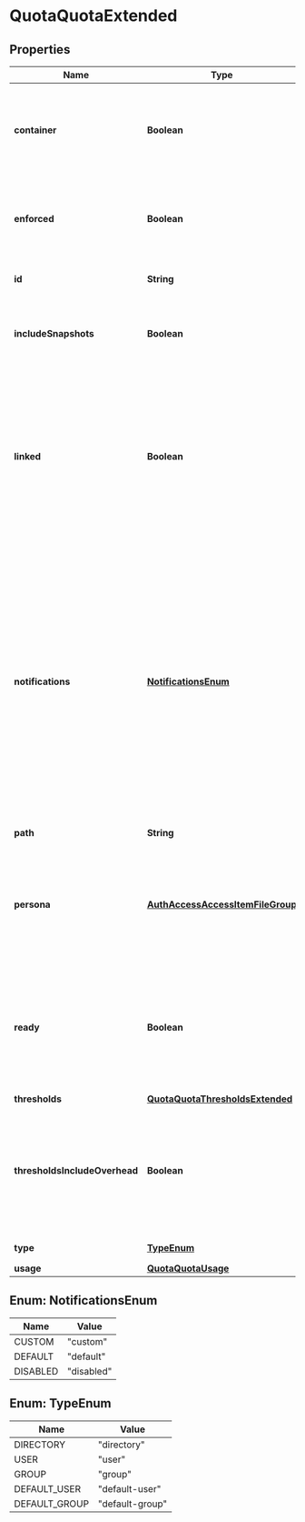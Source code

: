 
# QuotaQuotaExtended

## Properties
Name | Type | Description | Notes
------------ | ------------- | ------------- | -------------
**container** | **Boolean** | If true, SMB shares using the quota directory see the quota thresholds as share size. | 
**enforced** | **Boolean** | True if the quota provides enforcement, otherwise a accounting quota. | 
**id** | **String** | The system ID given to the quota. | 
**includeSnapshots** | **Boolean** | If true, quota governs snapshot data as well as head data. | 
**linked** | **Boolean** | For user and group quotas, true if the quota is linked and controlled by a parent default-* quota. Linked quotas cannot be modified until they are unlinked. |  [optional]
**notifications** | [**NotificationsEnum**](#NotificationsEnum) | Summary of notifications: &#39;custom&#39; indicates one or more notification rules available from the notifications sub-resource; &#39;default&#39; indicates system default rules are used; &#39;disabled&#39; indicates that no notifications will be used for this quota. | 
**path** | **String** | The /ifs path governed. | 
**persona** | [**AuthAccessAccessItemFileGroup**](AuthAccessAccessItemFileGroup.md) | Specifies properties for a persona, which consists of either a &#39;type&#39; and a &#39;name&#39; or an &#39;ID&#39;. |  [optional]
**ready** | **Boolean** | True if the accounting is accurate on the quota.  If false, this quota is waiting on completion of a QuotaScan job. | 
**thresholds** | [**QuotaQuotaThresholdsExtended**](QuotaQuotaThresholdsExtended.md) |  | 
**thresholdsIncludeOverhead** | **Boolean** | If true, thresholds apply to data plus filesystem overhead required to store the data (i.e. &#39;physical&#39; usage). | 
**type** | [**TypeEnum**](#TypeEnum) | The type of quota. | 
**usage** | [**QuotaQuotaUsage**](QuotaQuotaUsage.md) |  | 


<a name="NotificationsEnum"></a>
## Enum: NotificationsEnum
Name | Value
---- | -----
CUSTOM | &quot;custom&quot;
DEFAULT | &quot;default&quot;
DISABLED | &quot;disabled&quot;


<a name="TypeEnum"></a>
## Enum: TypeEnum
Name | Value
---- | -----
DIRECTORY | &quot;directory&quot;
USER | &quot;user&quot;
GROUP | &quot;group&quot;
DEFAULT_USER | &quot;default-user&quot;
DEFAULT_GROUP | &quot;default-group&quot;



